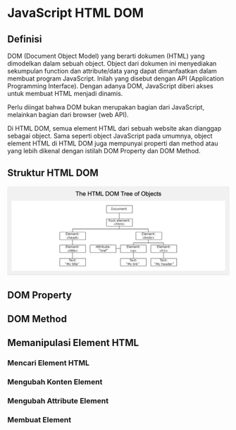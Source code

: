 # JavaScript HTML DOM

## Definisi
DOM (Document Object Model) yang berarti dokumen (HTML) yang dimodelkan dalam sebuah object. Object dari dokumen ini menyediakan sekumpulan function dan attribute/data yang dapat dimanfaatkan dalam membuat program JavaScript. Inilah yang disebut dengan API (Application Programming Interface). Dengan adanya DOM, JavaScript diberi akses untuk membuat HTML menjadi dinamis.

Perlu diingat bahwa DOM bukan merupakan bagian dari JavaScript, melainkan bagian dari browser (web API).

Di HTML DOM, semua element HTML dari sebuah website akan dianggap sebagai object. Sama seperti object JavaScript pada umumnya, object element HTML di HTML DOM juga mempunyai properti dan method atau yang lebih dikenal dengan istilah DOM Property dan DOM Method.

## Struktur HTML DOM

![HTML DOM](https://github.com/fiir09/Writing-and-Presentation-Test/blob/main/Module%2006%20-%20JavaScript%20Dasar/HTML%20DOM.png)

## DOM Property

## DOM Method

## Memanipulasi Element HTML

### Mencari Element HTML

### Mengubah Konten Element

### Mengubah Attribute Element

### Membuat Element
